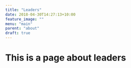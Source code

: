 ```yaml
---
title: "Leaders"
date: 2018-04-30T14:27:13+10:00
feature_image: ""
menu: "main"
parent: "about"
draft: true
---
```

# This is a page about leaders
